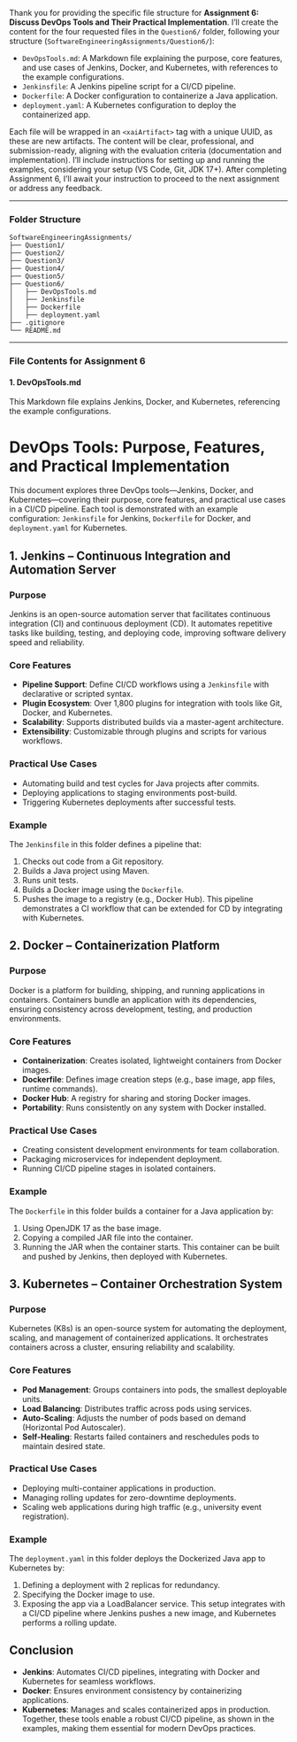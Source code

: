 Thank you for providing the specific file structure for **Assignment 6: Discuss DevOps Tools and Their Practical Implementation**. I’ll create the content for the four requested files in the `Question6/` folder, following your structure (`SoftwareEngineeringAssignments/Question6/`):
- `DevOpsTools.md`: A Markdown file explaining the purpose, core features, and use cases of Jenkins, Docker, and Kubernetes, with references to the example configurations.
- `Jenkinsfile`: A Jenkins pipeline script for a CI/CD pipeline.
- `Dockerfile`: A Docker configuration to containerize a Java application.
- `deployment.yaml`: A Kubernetes configuration to deploy the containerized app.

Each file will be wrapped in an `<xaiArtifact>` tag with a unique UUID, as these are new artifacts. The content will be clear, professional, and submission-ready, aligning with the evaluation criteria (documentation and implementation). I’ll include instructions for setting up and running the examples, considering your setup (VS Code, Git, JDK 17+). After completing Assignment 6, I’ll await your instruction to proceed to the next assignment or address any feedback.

---

### Folder Structure
```
SoftwareEngineeringAssignments/
├── Question1/
├── Question2/
├── Question3/
├── Question4/
├── Question5/
├── Question6/
│   ├── DevOpsTools.md
│   ├── Jenkinsfile
│   ├── Dockerfile
│   ├── deployment.yaml
├── .gitignore
└── README.md
```

---

### File Contents for Assignment 6

#### 1. DevOpsTools.md
This Markdown file explains Jenkins, Docker, and Kubernetes, referencing the example configurations.


# DevOps Tools: Purpose, Features, and Practical Implementation

This document explores three DevOps tools—Jenkins, Docker, and Kubernetes—covering their purpose, core features, and practical use cases in a CI/CD pipeline. Each tool is demonstrated with an example configuration: `Jenkinsfile` for Jenkins, `Dockerfile` for Docker, and `deployment.yaml` for Kubernetes.

## 1. Jenkins – Continuous Integration and Automation Server

### Purpose
Jenkins is an open-source automation server that facilitates continuous integration (CI) and continuous deployment (CD). It automates repetitive tasks like building, testing, and deploying code, improving software delivery speed and reliability.

### Core Features
- **Pipeline Support**: Define CI/CD workflows using a `Jenkinsfile` with declarative or scripted syntax.
- **Plugin Ecosystem**: Over 1,800 plugins for integration with tools like Git, Docker, and Kubernetes.
- **Scalability**: Supports distributed builds via a master-agent architecture.
- **Extensibility**: Customizable through plugins and scripts for various workflows.

### Practical Use Cases
- Automating build and test cycles for Java projects after commits.
- Deploying applications to staging environments post-build.
- Triggering Kubernetes deployments after successful tests.

### Example
The `Jenkinsfile` in this folder defines a pipeline that:
1. Checks out code from a Git repository.
2. Builds a Java project using Maven.
3. Runs unit tests.
4. Builds a Docker image using the `Dockerfile`.
5. Pushes the image to a registry (e.g., Docker Hub).
This pipeline demonstrates a CI workflow that can be extended for CD by integrating with Kubernetes.

## 2. Docker – Containerization Platform

### Purpose
Docker is a platform for building, shipping, and running applications in containers. Containers bundle an application with its dependencies, ensuring consistency across development, testing, and production environments.

### Core Features
- **Containerization**: Creates isolated, lightweight containers from Docker images.
- **Dockerfile**: Defines image creation steps (e.g., base image, app files, runtime commands).
- **Docker Hub**: A registry for sharing and storing Docker images.
- **Portability**: Runs consistently on any system with Docker installed.

### Practical Use Cases
- Creating consistent development environments for team collaboration.
- Packaging microservices for independent deployment.
- Running CI/CD pipeline stages in isolated containers.

### Example
The `Dockerfile` in this folder builds a container for a Java application by:
1. Using OpenJDK 17 as the base image.
2. Copying a compiled JAR file into the container.
3. Running the JAR when the container starts.
This container can be built and pushed by Jenkins, then deployed with Kubernetes.

## 3. Kubernetes – Container Orchestration System

### Purpose
Kubernetes (K8s) is an open-source system for automating the deployment, scaling, and management of containerized applications. It orchestrates containers across a cluster, ensuring reliability and scalability.

### Core Features
- **Pod Management**: Groups containers into pods, the smallest deployable units.
- **Load Balancing**: Distributes traffic across pods using services.
- **Auto-Scaling**: Adjusts the number of pods based on demand (Horizontal Pod Autoscaler).
- **Self-Healing**: Restarts failed containers and reschedules pods to maintain desired state.

### Practical Use Cases
- Deploying multi-container applications in production.
- Managing rolling updates for zero-downtime deployments.
- Scaling web applications during high traffic (e.g., university event registration).

### Example
The `deployment.yaml` in this folder deploys the Dockerized Java app to Kubernetes by:
1. Defining a deployment with 2 replicas for redundancy.
2. Specifying the Docker image to use.
3. Exposing the app via a LoadBalancer service.
This setup integrates with a CI/CD pipeline where Jenkins pushes a new image, and Kubernetes performs a rolling update.

## Conclusion
- **Jenkins**: Automates CI/CD pipelines, integrating with Docker and Kubernetes for seamless workflows.
- **Docker**: Ensures environment consistency by containerizing applications.
- **Kubernetes**: Manages and scales containerized apps in production.
Together, these tools enable a robust CI/CD pipeline, as shown in the examples, making them essential for modern DevOps practices.




